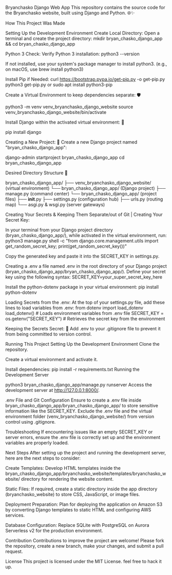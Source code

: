Bryanchasko Django Web App
This repository contains the source code for the Bryanchasko website, built using Django and Python. 🌐✨

How This Project Was Made

Setting Up the Development Environment
Create Local Directory:
Open a terminal and create the project directory:
mkdir bryan_chasko_django_app && cd bryan_chasko_django_app

Python 3 Check:
Verify Python 3 installation:
python3 --version

If not installed, use your system's package manager to install python3. (e.g., on macOS, use brew install python3)

Install Pip if Needed: 
curl https://bootstrap.pypa.io/get-pip.py -o get-pip.py
python3 get-pip.py
or sudo apt install python3-pip

Create a Virtual Environment to keep dependencies separate: 🛡️

python3 -m venv venv_bryanchasko_django_website
source venv_bryanchasko_django_website/bin/activate

Install Django within the activated virtual environment: 🚀

pip install django

Creating a New Project: 🎉
Create a new Django project named "bryan_chasko_django_app":

django-admin startproject bryan_chasko_django_app
cd bryan_chasko_django_app

Desired Directory Structure 📁

bryan_chasko_django_app/
├── venv_bryanchasko_django_website/ (virtual environment)
└── bryan_chasko_django_app/ (Django project)
   ├── manage.py (command center)
   └── bryan_chasko_django_app/ (project files)
      ├── __init__.py
      ├── settings.py (configuration hub)
      ├── urls.py (routing map)
      └── asgi.py & wsgi.py (server gateways)

Creating Your Secrets & Keeping Them Separate/out of Git | Creating Your Secret Key:

In your terminal from your Django project directory (bryan_chasko_django_app/), while activated in the virtual environment, run:
python3 manage.py shell -c "from django.core.management.utils import get_random_secret_key; print(get_random_secret_key())"

Copy the generated key and paste it into the SECRET_KEY in settings.py.

Creating a .env a file named .env in the root directory of your Django project (bryan_chasko_django_app/bryan_chasko_django_app/). Define your secret key using the following syntax:
SECRET_KEY=your_super_secret_key_here

Install the python-dotenv package in your virtual environment:
pip install python-dotenv

Loading Secrets from the .env:
At the top of your settings.py file, add these lines to load variables from .env:
from dotenv import load_dotenv
load_dotenv()  # Loads environment variables from .env file
SECRET_KEY = os.getenv("SECRET_KEY")  # Retrieves the secret key from the environment

Keeping the Secrets Secret: 🤫
Add .env to your .gitignore file to prevent it from being committed to version control.

Running This Project
Setting Up the Development Environment
Clone the repository.

Create a virtual environment and activate it.

Install dependencies:
pip install -r requirements.txt
Running the Development Server

python3 bryan_chasko_django_app/manage.py runserver
Access the development server at http://127.0.0.1:8000/.

.env File and Git Configuration
Ensure to create a .env file inside bryan_chasko_django_app/bryan_chasko_django_app/ to store sensitive information like the SECRET_KEY. Exclude the .env file and the virtual environment folder (venv_bryanchasko_django_website/) from version control using .gitignore.

Troubleshooting
If encountering issues like an empty SECRET_KEY or server errors, ensure the .env file is correctly set up and the environment variables are properly loaded.

Next Steps
After setting up the project and running the development server, here are the next steps to consider:

Create Templates: Develop HTML templates inside the bryan_chasko_django_app/bryanchasko_website/templates/bryanchasko_website/ directory for rendering the website content.

Static Files: If required, create a static directory inside the app directory (bryanchasko_website) to store CSS, JavaScript, or image files.

Deployment Preparation: Plan for deploying the application on Amazon S3 by converting Django templates to static HTML and configuring AWS services.

Database Configuration: Replace SQLite with PostgreSQL on Aurora Serverless v2 for the production environment.

Contribution
Contributions to improve the project are welcome! Please fork the repository, create a new branch, make your changes, and submit a pull request.

License
This project is licensed under the MIT License. feel free to hack it up.

